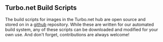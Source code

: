 ## Turbo.net Build Scripts

The build scripts for images in the Turbo.net hub are open source and stored on in a [github](https://github.com/turboapps/turbome) repository. While these are written for our automated build system, any of these scripts can be downloaded and modified for your own use. And don't forget, contributions are always welcome!

